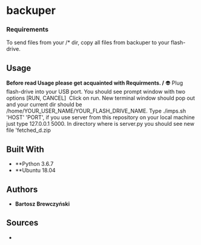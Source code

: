 # backuper

### Requirements

To send files from your /* dir, copy all files from backuper to your flash-drive. 

## Usage

**Before read Usage please get acquainted with Requirments. /** :alien: 
Plug flash-drive into your USB port. You should see prompt window with two options [RUN, CANCEL]
![]()
Click on run. New terminal window should pop out and your current dir should be /home/YOUR_USER_NAME/YOUR_FLASH_DRIVE_NAME.
Type ./imps.sh 'HOST' 'PORT', if you use server from this repository on your local machine just type 127.0.0.1 5000.
In directory where is server.py you should see new file 'fetched_d.zip 

## Built With

* **Python 3.6.7
* **Ubuntu 18.04

## Authors

* **Bartosz Brewczyński** 

## Sources

* 
